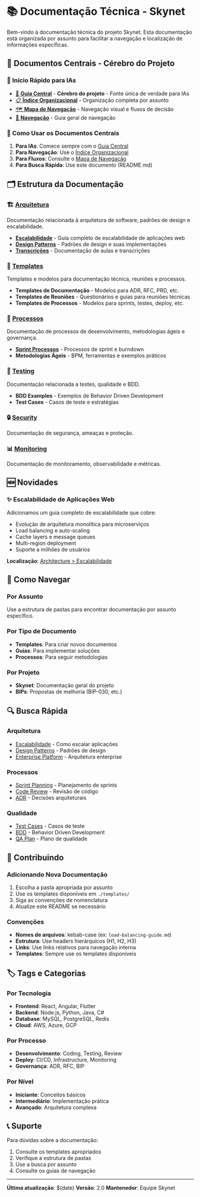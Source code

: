# 📚 Documentação Técnica - Skynet

Bem-vindo à documentação técnica do projeto Skynet. Esta documentação está organizada por assunto para facilitar a navegação e localização de informações específicas.

## 🧠 **Documentos Centrais - Cérebro do Projeto**

### **🚀 Início Rápido para IAs**
- [🧠 **Guia Central**](./GUIA_CENTRAL.md) - **Cérebro do projeto** - Fonte única de verdade para IAs
- [📋 **Índice Organizacional**](./INDICE_ORGANIZACIONAL.md) - Organização completa por assunto
- [🗺️ **Mapa de Navegação**](./MAPA_NAVEGACAO.md) - Navegação visual e fluxos de decisão
- [📖 **Navegação**](./NAVIGATION.md) - Guia geral de navegação

### **🎯 Como Usar os Documentos Centrais**
1. **Para IAs**: Comece sempre com o [Guia Central](./GUIA_CENTRAL.md)
2. **Para Navegação**: Use o [Índice Organizacional](./INDICE_ORGANIZACIONAL.md)
3. **Para Fluxos**: Consulte o [Mapa de Navegação](./MAPA_NAVEGACAO.md)
4. **Para Busca Rápida**: Use este documento (README.md)

## 🗂️ Estrutura da Documentação

### 🏗️ [Arquitetura](./architecture/)
Documentação relacionada à arquitetura de software, padrões de design e escalabilidade.

- **[Escalabilidade](./architecture/escalabilidade/)** - Guia completo de escalabilidade de aplicações web
- **[Design Patterns](./architecture/design-patterns/)** - Padrões de design e suas implementações
- **[Transcrições](./architecture/transcricao-aula-design-patterns/)** - Documentação de aulas e transcrições

### 🔧 [Templates](./templates/)
Templates e modelos para documentação técnica, reuniões e processos.

- **Templates de Documentação** - Modelos para ADR, RFC, PRD, etc.
- **Templates de Reuniões** - Questionários e guias para reuniões técnicas
- **Templates de Processos** - Modelos para sprints, testes, deploy, etc.

### 🚀 [Processos](./processes/)
Documentação de processos de desenvolvimento, metodologias ágeis e governança.

- **[Sprint Processos](./processes/sprint-processos-burndown/)** - Processos de sprint e burndown
- **Metodologias Ágeis** - BPM, ferramentas e exemplos práticos

### 🧪 [Testing](./testing/)
Documentação relacionada a testes, qualidade e BDD.

- **BDD Examples** - Exemplos de Behavior Driven Development
- **Test Cases** - Casos de teste e estratégias

### 🔒 [Security](./security/)
Documentação de segurança, ameaças e proteção.

### 📊 [Monitoring](./monitoring/)
Documentação de monitoramento, observabilidade e métricas.

## 🆕 Novidades

### ✨ Escalabilidade de Aplicações Web
Adicionamos um guia completo de escalabilidade que cobre:
- Evolução de arquitetura monolítica para microserviços
- Load balancing e auto-scaling
- Cache layers e message queues
- Multi-region deployment
- Suporte a milhões de usuários

**Localização**: [Architecture > Escalabilidade](./architecture/escalabilidade/)

## 📖 Como Navegar

### Por Assunto
Use a estrutura de pastas para encontrar documentação por assunto específico.

### Por Tipo de Documento
- **Templates**: Para criar novos documentos
- **Guias**: Para implementar soluções
- **Processos**: Para seguir metodologias

### Por Projeto
- **Skynet**: Documentação geral do projeto
- **BIPs**: Propostas de melhoria (BIP-030, etc.)

## 🔍 Busca Rápida

### Arquitetura
- [Escalabilidade](./architecture/escalabilidade/) - Como escalar aplicações
- [Design Patterns](./architecture/design-patterns/) - Padrões de design
- [Enterprise Platform](./enterprise-platform-architecture.md) - Arquitetura enterprise

### Processos
- [Sprint Planning](./templates/sprint-planning-template.md) - Planejamento de sprints
- [Code Review](./templates/code-review-template.md) - Revisão de código
- [ADR](./templates/adr-template.md) - Decisões arquiteturais

### Qualidade
- [Test Cases](./templates/test-case-template.md) - Casos de teste
- [BDD](./testing/bdd-example.md) - Behavior Driven Development
- [QA Plan](./templates/quality-assurance-plan-template.md) - Plano de qualidade

## 📝 Contribuindo

### Adicionando Nova Documentação
1. Escolha a pasta apropriada por assunto
2. Use os templates disponíveis em `./templates/`
3. Siga as convenções de nomenclatura
4. Atualize este README se necessário

### Convenções
- **Nomes de arquivos**: kebab-case (ex: `load-balancing-guide.md`)
- **Estrutura**: Use headers hierárquicos (H1, H2, H3)
- **Links**: Use links relativos para navegação interna
- **Templates**: Sempre use os templates disponíveis

## 🏷️ Tags e Categorias

### Por Tecnologia
- **Frontend**: React, Angular, Flutter
- **Backend**: Node.js, Python, Java, C#
- **Database**: MySQL, PostgreSQL, Redis
- **Cloud**: AWS, Azure, GCP

### Por Processo
- **Desenvolvimento**: Coding, Testing, Review
- **Deploy**: CI/CD, Infrastructure, Monitoring
- **Governança**: ADR, RFC, BIP

### Por Nível
- **Iniciante**: Conceitos básicos
- **Intermediário**: Implementação prática
- **Avançado**: Arquitetura complexa

## 📞 Suporte

Para dúvidas sobre a documentação:
1. Consulte os templates apropriados
2. Verifique a estrutura de pastas
3. Use a busca por assunto
4. Consulte os guias de navegação

---

**Última atualização**: $(date)
**Versão**: 2.0
**Mantenedor**: Equipe Skynet